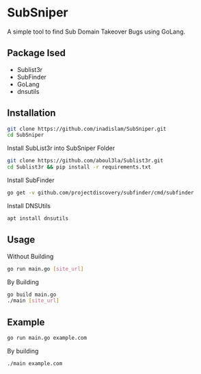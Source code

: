 # SubSniper
A simple tool to find Sub Domain Takeover Bugs using GoLang.

## Package Ised
- Sublist3r
- SubFinder
- GoLang
- dnsutils

## Installation
```sh
git clone https://github.com/inadislam/SubSniper.git
cd SubSniper
```
Install SubList3r into SubSniper Folder
```sh
git clone https://github.com/aboul3la/Sublist3r.git
cd Sublist3r && pip install -r requirements.txt
```
Install SubFinder
```sh
go get -v github.com/projectdiscovery/subfinder/cmd/subfinder
```

Install DNSUtils
```sh
apt install dnsutils
```

## Usage
Without Building
```sh
go run main.go [site_url]
```

By Building
```sh
go build main.go
./main [site_url]
```

## Example
```sh
go run main.go example.com
```

By building
```sh
./main example.com
```

